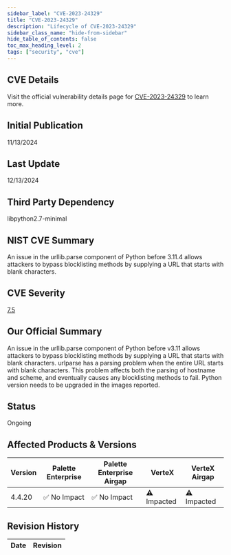 ```yaml
---
sidebar_label: "CVE-2023-24329"
title: "CVE-2023-24329"
description: "Lifecycle of CVE-2023-24329"
sidebar_class_name: "hide-from-sidebar"
hide_table_of_contents: false
toc_max_heading_level: 2
tags: ["security", "cve"]
---
```


## CVE Details

Visit the official vulnerability details page for [CVE-2023-24329](https://nvd.nist.gov/vuln/detail/cve-2023-24329) to learn more.

## Initial Publication

11/13/2024

## Last Update

12/13/2024

## Third Party Dependency 

libpython2.7-minimal


## NIST CVE Summary

An issue in the urllib.parse component of Python before 3.11.4 allows attackers to bypass blocklisting methods by supplying a URL that starts with blank characters.

## CVE Severity

[7.5](https://nvd.nist.gov/vuln/detail/cve-2023-24329)

## Our Official Summary

An issue in the urllib.parse component of Python before v3.11 allows attackers to bypass blocklisting methods by
supplying a URL that starts with blank characters. urlparse has a parsing problem when the entire URL starts with blank
characters. This problem affects both the parsing of hostname and scheme, and eventually causes any blocklisting methods
to fail. Python version needs to be upgraded in the images reported.


## Status

Ongoing

## Affected Products & Versions

| Version | Palette Enterprise | Palette Enterprise Airgap | VerteX | VerteX Airgap |
| - | -------- | -------- | -------- | -------- |
| 4.4.20 | ✅ No Impact | ✅ No Impact | ⚠️ Impacted | ⚠️ Impacted |


## Revision History

| Date | Revision |
| --- | --- |

